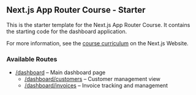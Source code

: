 ## Next.js App Router Course - Starter

This is the starter template for the Next.js App Router Course. It contains the starting code for the dashboard application.

For more information, see the [course curriculum](https://nextjs.org/learn) on the Next.js Website.


### Available Routes
- [/dashboard](https://nextjs-dashboard-rho.vercel.app/dashboard) – Main dashboard page
  - [/dashboard/customers](https://nextjs-dashboard-rho.vercel.app/dashboard/customers) – Customer management view
  - [/dashboard/invoices](https://nextjs-dashboard-rho.vercel.app/dashboard/invoices) – Invoice tracking and management